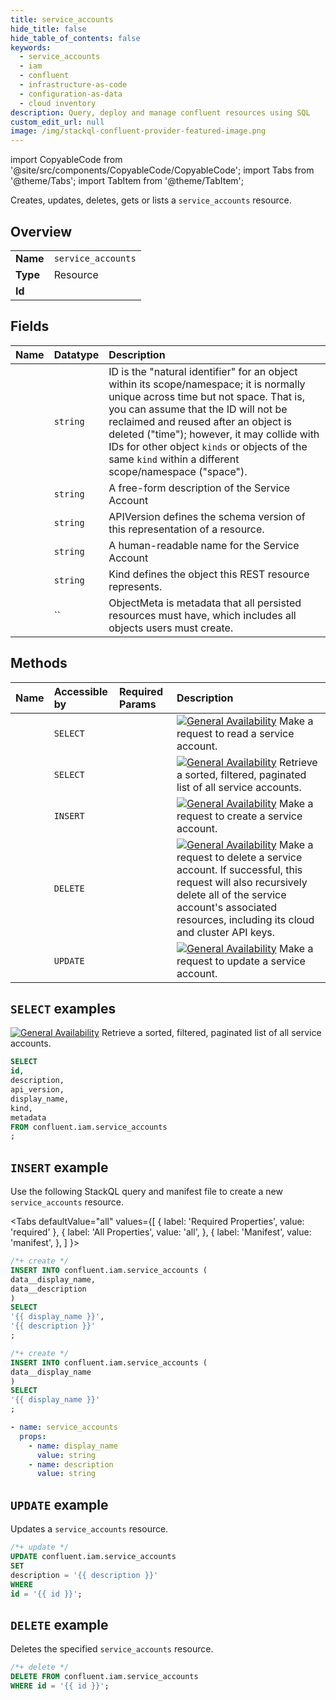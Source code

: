 ```yaml
---
title: service_accounts
hide_title: false
hide_table_of_contents: false
keywords:
  - service_accounts
  - iam
  - confluent
  - infrastructure-as-code
  - configuration-as-data
  - cloud inventory
description: Query, deploy and manage confluent resources using SQL
custom_edit_url: null
image: /img/stackql-confluent-provider-featured-image.png
---
```


import CopyableCode from '@site/src/components/CopyableCode/CopyableCode';
import Tabs from '@theme/Tabs';
import TabItem from '@theme/TabItem';

Creates, updates, deletes, gets or lists a <code>service_accounts</code> resource.

## Overview
<table><tbody>
<tr><td><b>Name</b></td><td><code>service_accounts</code></td></tr>
<tr><td><b>Type</b></td><td>Resource</td></tr>
<tr><td><b>Id</b></td><td><CopyableCode code="confluent.iam.service_accounts" /></td></tr>
</tbody></table>

## Fields
| Name | Datatype | Description |
|:-----|:---------|:------------|
| <CopyableCode code="id" /> | `string` | ID is the "natural identifier" for an object within its scope/namespace; it is normally unique across time but not space. That is, you can assume that the ID will not be reclaimed and reused after an object is deleted ("time"); however, it may collide with IDs for other object `kinds` or objects of the same `kind` within a different scope/namespace ("space"). |
| <CopyableCode code="description" /> | `string` | A free-form description of the Service Account |
| <CopyableCode code="api_version" /> | `string` | APIVersion defines the schema version of this representation of a resource. |
| <CopyableCode code="display_name" /> | `string` | A human-readable name for the Service Account |
| <CopyableCode code="kind" /> | `string` | Kind defines the object this REST resource represents. |
| <CopyableCode code="metadata" /> | `` | ObjectMeta is metadata that all persisted resources must have, which includes all objects users must create. |

## Methods
| Name | Accessible by | Required Params | Description |
|:-----|:--------------|:----------------|:------------|
| <CopyableCode code="get_iam_v2service_account" /> | `SELECT` | <CopyableCode code="id" /> | [![General Availability](https://img.shields.io/badge/Lifecycle%20Stage-General%20Availability-%2345c6e8)](#section/Versioning/API-Lifecycle-Policy) Make a request to read a service account. |
| <CopyableCode code="list_iam_v2service_accounts" /> | `SELECT` | <CopyableCode code="" /> | [![General Availability](https://img.shields.io/badge/Lifecycle%20Stage-General%20Availability-%2345c6e8)](#section/Versioning/API-Lifecycle-Policy) Retrieve a sorted, filtered, paginated list of all service accounts. |
| <CopyableCode code="create_iam_v2service_account" /> | `INSERT` | <CopyableCode code="" /> | [![General Availability](https://img.shields.io/badge/Lifecycle%20Stage-General%20Availability-%2345c6e8)](#section/Versioning/API-Lifecycle-Policy) Make a request to create a service account. |
| <CopyableCode code="delete_iam_v2service_account" /> | `DELETE` | <CopyableCode code="id" /> | [![General Availability](https://img.shields.io/badge/Lifecycle%20Stage-General%20Availability-%2345c6e8)](#section/Versioning/API-Lifecycle-Policy) Make a request to delete a service account. If successful, this request will also recursively delete all of the service account's associated resources, including its cloud and cluster API keys. |
| <CopyableCode code="update_iam_v2service_account" /> | `UPDATE` | <CopyableCode code="id" /> | [![General Availability](https://img.shields.io/badge/Lifecycle%20Stage-General%20Availability-%2345c6e8)](#section/Versioning/API-Lifecycle-Policy) Make a request to update a service account. |

## `SELECT` examples

[![General Availability](https://img.shields.io/badge/Lifecycle%20Stage-General%20Availability-%2345c6e8)](#section/Versioning/API-Lifecycle-Policy) Retrieve a sorted, filtered, paginated list of all service accounts.


```sql
SELECT
id,
description,
api_version,
display_name,
kind,
metadata
FROM confluent.iam.service_accounts
;
```
## `INSERT` example

Use the following StackQL query and manifest file to create a new <code>service_accounts</code> resource.

<Tabs
    defaultValue="all"
    values={[
        { label: 'Required Properties', value: 'required' },
        { label: 'All Properties', value: 'all', },
        { label: 'Manifest', value: 'manifest', },
    ]
}>
<TabItem value="all">

```sql
/*+ create */
INSERT INTO confluent.iam.service_accounts (
data__display_name,
data__description
)
SELECT 
'{{ display_name }}',
'{{ description }}'
;
```
</TabItem>

<TabItem value="required">

```sql
/*+ create */
INSERT INTO confluent.iam.service_accounts (
data__display_name
)
SELECT 
'{{ display_name }}'
;
```
</TabItem>

<TabItem value="manifest">

```yaml
- name: service_accounts
  props:
    - name: display_name
      value: string
    - name: description
      value: string

```
</TabItem>
</Tabs>

## `UPDATE` example

Updates a <code>service_accounts</code> resource.

```sql
/*+ update */
UPDATE confluent.iam.service_accounts
SET 
description = '{{ description }}'
WHERE 
id = '{{ id }}';
```

## `DELETE` example

Deletes the specified <code>service_accounts</code> resource.

```sql
/*+ delete */
DELETE FROM confluent.iam.service_accounts
WHERE id = '{{ id }}';
```
